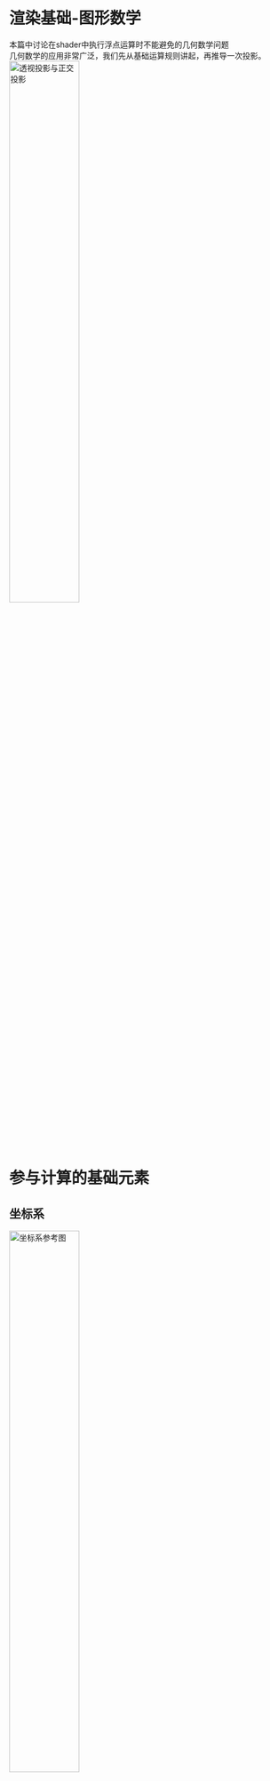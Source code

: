 # 渲染基础-图形数学
本篇中讨论在shader中执行浮点运算时不能避免的几何数学问题  
几何数学的应用非常广泛，我们先从基础运算规则讲起，再推导一次投影。  
<img src="_res_graphic_math/cover.jpg" alt="透视投影与正交投影" width="50%" height="50%">  

# 参与计算的基础元素

## 坐标系
<img src="_res_graphic_math/1.png" alt="坐标系参考图" width="50%" height="50%"> 

比较常见的情况是2D坐标系和3D坐标系，3D坐标系又分为左手坐标系和右手坐标系。  
比较少见的是经纬度坐标系(以距离中心距离和角度来测量)、距离场等。  

在Unity的Scene视图，可以看到如图所示的这种坐标系，即左手坐标系。  
    右手坐标系和左手坐标系在X轴和Y轴同向时，Z轴相反  
    描述3D坐标系时使用上下左右内外等词汇比较容易引起误会  

## 三角函数
π=180°  
sin：对边/斜边  
cos：临边/斜边  
tan：对边/临边  
cot：临边/对边  

## 矢量

### 矢量相加：矢量 + 矢量 = 矢量
<img src="_res_graphic_math/2.png" alt="矢量相加" width="30%" height="30%">  

### 矢量点积：矢量 · 矢量 = 标量
<img src="_res_graphic_math/3.jpg" alt="矢量点积" width="15%" height="15%">  

可用于求夹角β、验证向量方向性。  
    $dot(\overrightarrow{A}, \overrightarrow{B}) = |\overrightarrow{A}| * |\overrightarrow{B}| * cos\beta$  
    $dot((x, y, z), (a, b, c)) = ax + by + cz$  

### 矢量叉积：矢量 ✖ 矢量 = 矢量
<img src="_res_graphic_math/4.png" alt="矢量叉积" width="30%" height="30%">  

可用于求夹角β，验证三角面的朝向。    
    $cross(\overrightarrow{A}, \overrightarrow{B}) = |\overrightarrow{A}| * |\overrightarrow{B}| *  sin\beta$  
    $(x, y, z)\times (a,b,c) = (yc − zb, za − xc, xb − ya)$  
    平行的轴避免叉乘，交换叉积顺序导致结果反向。  

## 矩阵    
$$
M = \begin{bmatrix}
	m_{00} & m_{01} & m_{02} \\
	m_{10} & m_{11} & m_{12} \\
	m_{20} & m_{21} & m_{22} \\
\end{bmatrix}
$$

在3D几何中，矩阵表示变换，可以将一个顶点或向量进行平移/旋转/缩放。  
    $M_{ij}$表示一个有i排j列的矩阵  
    在Shader中取值时，M[0]表示第一排全部元素，M[0][1]表示第一排第2个元素。 

### 矩阵与标量相乘：矩阵 * 标量 = 矩阵
$$
kM = Mk = k * \begin{bmatrix}
    m_{00} & m_{01} & m_{02} \\
    m_{10} & m_{11} & m_{12} \\
    m_{20} & m_{21} & m_{22} \\
\end{bmatrix} = \begin{bmatrix}
    km_{00} & km_{01} & km_{02} \\
    km_{10} & km_{11} & km_{12} \\
    km_{20} & km_{21} & km_{22} \\
\end{bmatrix}
$$  

### 矩阵与矩阵相乘：矩阵A * 矩阵B = 矩阵C
$$
\begin{matrix}
& \begin{bmatrix}
    b_{00} & b_{01} & b_{02} & b_{03} \\
    b_{10} & b_{11} & b_{12} & b_{13} \\ 
\end{bmatrix} \\
\begin{bmatrix}
    a_{00} & a_{01} \\
    a_{10} & a_{11} \\
    a_{20} & a_{21} \\
    a_{30} & a_{31} \\
\end{bmatrix} & \begin{bmatrix}
    c_{00} & c_{01} & c_{02} & c_{03} \\
    c_{10} & c_{11} & c_{12} & c_{13} \\
    c_{20} & c_{21} & c_{22} & c_{23} \\
    c_{30} & c_{31} & c_{32} & c_{33} \\
\end{bmatrix}
\end{matrix}
$$

$$
c_{00} = a_{00} * b_{00} + a_{01} * b_{10}
$$

矩阵相乘，记作 $M_{c} = M_{a} * M_{b} = mul(M_{a}, M_{b})$ 。

### 矩阵与矢量相乘：矩阵 * 矢量 = 矢量  
矢量需先转化为矩阵，矢量在右边时作为列矩阵，矢量在左边时作为行矩阵。   
矩阵与矢量的相乘可实现顶点位移、向量旋转、向量缩放等操作。  

### 顶点位移
$$
\begin{matrix}
& \begin{bmatrix}
    x \\
    y \\
    z \\
    1 \\
\end{bmatrix} \\
\begin{bmatrix}
    1 & 0 & 0 & t_{x} \\
    0 & 1 & 0 & t_{y} \\
    0 & 0 & 1 & t_{z} \\
    0 & 0 & 0 & 1 \\
\end{bmatrix}
& \begin{bmatrix}
    x + t_{x} \\
    y + t_{y} \\
    z + t_{z} \\
    1 \\
\end{bmatrix}
\end{matrix}
$$

(x, y, z, 1)中的1是齐次坐标表示法，也可使用3X4矩阵运算。

### 绕X+轴顺时针旋转
$$
R_{x}(\beta) =
\begin{bmatrix}
    1 & 0           & 0         \\
    0 & cos\beta    & -sin\beta \\
    0 & sin\beta    & cos\beta  \\
\end{bmatrix}
$$

$mul(R_{x}(\beta), (1, 0, 0)) = (1, 0, 0)$，相当于X轴无变化。  
$mul(R_{x}(\beta), (0, 1, 0)) = (0, cosβ, sinβ)$，相当于Y轴向Z轴旋转β角度。  
$mul(R_{x}(\beta), (0, 0, 1)) = (0, -sinβ, cosβ)$，相当于Z轴向-Y轴旋转β角度。  

### 绕Y+轴顺时针旋转
$$
R_{y}(\beta) =
\begin{bmatrix}
    cos\beta & 0 & sin\beta & 0 \\
    0 & 1 & 0 & 0 \\
    -sin\beta & 0 & cos\beta & 0 \\
    0 & 0 & 0 & 1 \\
\end{bmatrix}
$$

### 绕z+轴顺时针旋转
$$
R_{z}(\beta) =
\begin{bmatrix}
cos\beta    & -sin\beta & 0 \\
sin\beta    & cos\beta  & 0 \\
0           & 0         & 1 \\
\end{bmatrix}
$$

### 缩放
$$
\begin{bmatrix}
k_{x}  & 0     & 0     & 0 \\
0      & k_{y} & 0     & 0 \\
0      & 0     & k_{z} & 0 \\
\end{bmatrix}
$$

### 复合变换
Unity中约定变换的顺序为：缩放、旋转Z，旋转X，旋转Y、平移  
即 $M * R_{y}(\beta) * R_{x}(\beta)* R_{z}(\beta) * S * \overrightarrow{A} = \overrightarrow{B}$  
向量A先与缩放矩阵S相乘，执行顺序从右往左。  

### 竖向填充矩阵
假设将一个向量从空间A转换到空间B时，使用了3x3的M矩阵。  
    那么将空间A的X轴(1, 0, 0)转换到空间B 得到向量x  
    同理转换空间A的Y轴和Z轴到空间B 得到向量y和z  
    x等于M矩阵第一列 y等于M矩阵第二列 z等于M矩阵第三列  
对于公式 $\overrightarrow{B} = mul(M, \overrightarrow{A})$，M是由x、y、z构成的竖向填充矩阵  
    x、y、z分别是空间A的X、Y、Z轴在空间B中的映射  
如果用x、y、z进行横向填充构成矩阵N，能实现 $\overrightarrow{B} = mul(\overrightarrow{A}, N)$  
    A在mul运算的左侧，N是M的转置矩阵，和之前的计算等价，稍后会总结几何运算规律。  

### 模型空间to切线空间
已知模型空间下的t|b|n三个向量和模型空间的向量V，需要将V转换到切线空间。  
切线空间的X|Y|Z轴对应模型空间的t|b|n向量，模型空间到切线空间的矩阵为M。  
那么X = mul(M, t)，Y = mul(M, b)，Z = mul(m, n)，求M；  
    可以看到直接求M太困难了，换一个思路求M的逆矩阵N。  
因为模型空间到切线空间的矩阵M是一个正交矩阵，其逆矩阵N是矩阵M的转置矩阵。  
tbn刚好构成切线空间XYZ轴在模型空间的映射，N等于tbn构成的竖向填充矩阵。  
    则M为tbn构成的横向填充矩阵。   

### 空间转换
在实际业务中经常需要做空间转换，切线空间、模型空间、世界空间、观察空间都是常用空间。  
    切线空间通常用来做视差偏移、切线空间的法线、沿着切线方向流动的高光等；  
    模型空间可以用来处理模型内部的相对位置关系；   
    世界空间可以处理整个场景中大量物体的相对位置关系，做光照运算。  
    观察空间可以基于相机视角做运算，比如基于观察空间深度的渐变等。  

### 单位矩阵
单位矩阵经常作为矩阵初始化时的默认值，记作E。  
单位矩阵斜对角均为1，任何矩阵和单位矩阵相乘的结果都是原来的矩阵。   

$$
\begin{bmatrix}
1 & 0 & 0 \\
0 & 1 & 0 \\
0 & 0 & 1 \\
\end{bmatrix}
$$

### 矩阵变换
转置矩阵：将原矩阵的行列对调后得到转置矩阵。  
正交矩阵：正交矩阵和他的转置矩阵的乘积是单位矩阵。  
逆矩阵： $\overrightarrow{B} = mul(M, \overrightarrow{A});$   $\overrightarrow{A} = mul(M^{-1}, \overrightarrow{B});$  
正交矩阵的转置矩阵和逆矩阵是一样的，在shader计算中广泛用转置矩阵代替逆矩阵。  

# 计算一次从模型空间到屏幕
在实际应用中，我们经常要推导一个像素可能出现的位置；  
对渲染管线中的部分流程的理解非常重要，比如顶点-光栅化-片元；  
说再多不如自己手动推导一次像素在屏幕的位置，从而熟悉shader计算流程。  

## 模型空间-世界空间
这里是顶点shader的开始，模型数据从CPU端传递到GPU端，模型又由大量的三角形构成。  
顶点通道中记录了逐顶点的数据，包括模型空间的顶点、法线、UV等。  

### 在建模软件设置Cube     
模型一般在建模软件中制作，这里我使用Blender中的默认Cube，给其中一个面绘制贴图来表示正面；  
这个面的右上角就是我想要计算的顶点，这里记作点P，在Blender中坐标为(-1, -1, 1)。  
<img src="_res_graphic_math/5.png" alt="Blend中处理模型" width="50%" height="50%">  

### 模型导入Unity(一些非常基础的操作)  
将Cube模型导入Unity，模型导入设置中反选掉Convert Units；  
将模型拖入场景，Reset模型GameObject的Transform属性；  
<img src="_res_graphic_math/6.png" alt="模型导入Unity" width="50%" height="50%">  

通过观察得出Cube模型的宽度为2个Unit，点P在世界空间中的位置为(1, -1, 1)。  
    这里获取顶点坐标的方式不严谨，仅用于新手入门教学。  

### 不同软件之间的坐标轴差异  
点P在Blender中的位置是(-1, -1, 1)，在Unity中是(1, -1, 1), 我们可以推导下转换过程。  
如果要在Unity中实现和Blender中一样的透视效果，需要在Unity中将模型绕X轴旋转-90度。  
整体流程：Unity.xyz = Blender.xyz => M => K(绕X轴旋转-90度);  
    首先在模型转换过程中，对xyz轴向进行调整(M)，然后在Unity中旋转模型(K)。  
    Unity中的轴和Blender中的轴的对应关系是：Unity.xyz = Blender.xzy * (-1, 1, -1)  
    通过矩阵运算可知：mul(K, Blender.xyz) = Blender.xzy * (1, 1, -1)    
    M的作用为反转X轴，即左手坐标系和右手坐标系的差异是：在Y轴和Z轴同向时X轴相反。  

### 旋转模型
为了让贴图了的那一面正着显示在屏幕上，将Rotation设置为(180, 0, 0)；  
计算P在世界空间中的新位置：cos180 = -1，sin180 = 0，得到点(1, 1, -1)。  

$$
\begin{matrix}
& \begin{bmatrix}
    1 \\
    -1 \\
    1 \\
    1 \\
\end{bmatrix} \\
\begin{bmatrix} 
    1 & 0 & 0 & 0 \\
    0 & cos\beta & -sin\beta & 0 \\
    0 & sin\beta & cos\beta & 0 \\
    0 & 0 & 0 & 0 \\ 
\end{bmatrix}
& \begin{bmatrix}
    1 \\
    1 \\
    -1 \\
    1 \\
\end{bmatrix}
\end{matrix}
$$

## 世界空间-观察空间
观察空间是从摄像机的观察角度去描述空间关系，和世界空间类似。  
观察空间是一个**未经缩放**过的三维空间，对世界空间进行旋转、平移、反转Z即可。  
    注意：相机Transform的旋转和平移在构建矩阵时需要逆运算  
新建的默认场景，相机的rotation为(0, 0, 0)，position为(0, 1, -10)。  
使用相机的Transform构建WorldToView矩阵，算出点P在观察空间位置为得到(1, 0, 9)。  

$$
\begin{matrix}
& \begin{bmatrix}
    1 \\
    1 \\
    -1 \\
    1 \\
\end{bmatrix} \\
\begin{bmatrix}
    1 & 0 & 0 & 0 \\
    0 & 1 & 0 & -1 \\
    0 & 0 & 1 & 10 \\
    0 & 0 & 0 & 1 \\
\end{bmatrix}
& \begin{bmatrix}
    1 \\
    0 \\
    9 \\
    1 \\
\end{bmatrix}
\end{matrix}
$$

相机的模型空间与观察空间Z轴相反，还需要应用一个Z反转矩阵：

$$
\begin{bmatrix}
    1 & 0 & 0 & 0 \\
    0 & 1 & 0 & 0 \\
    0 & 0 & -1 & 0 \\
    0 & 0 & 0 & 0 \\
\end{bmatrix}
$$

P点其实没有动过，它在不同空间里面有不同的版本只是换了一个描述角度而已。  
到这里，我们获得了在观察空间下P点的位置(1, 0, -9)。  
经过Z反转后，视椎体内的Z值为负，所以求观察空间深度时通常会反转Z的符号。  

## 观察空间-裁剪空间
裁剪空间进一步模拟视角。 

### 视椎体
视椎体是用来描述可见范围的包围盒，由近平面、远平面、4个边角连线构成。  
本篇的主旨不在推导公式，这里直接抛出公式，主要讲相关应用。  
Aspect：为屏幕的宽度/高度，近屏幕和原平面有相同的Aspect。  
透视裁剪矩阵 $M_{frustum}$： 透视相机可以模拟出近大远小的效果。  

$$
M_{frustum} = \begin{bmatrix}
    \frac{cot\frac{Fov}{2}}{Aspect} & 0 & 0 & 0 \\
    0 & cot\frac{Fov}{2} & 0 & 0 \\
    0 & 0 & -\frac{Far+Near}{Far-Near} & -\frac{2\cdot Near\cdot Far}{Far - Near} \\
    0 & 0 & -1 & 0 \\
\end{bmatrix}
$$

在 $M_{frustum}$中，对x、y、z分量进行的不同程度的缩放，z分量还做了平移。  
<img src="_res_graphic_math/7.jpg" alt="透视相机的视椎体"> 

图中左右两个视椎体分别对应观察空间和裁剪空间。  
除了XYZ轴缩放，原点位置从近平面外侧移 $2\cdot Near$ 到了视锥体内，8个角落点仅用Near和Far描述。  

<img src="_res_graphic_math/8.png" alt="视椎体的俯视图" width="10%" height="10%"> 

在视椎体内的顶点的各分量范围均有限制，w等于顶点在观察空间的深度的绝对值。  
$-w≤ x ≤ w$  
$-w≤ y ≤ w$  
$-w≤ z ≤ w$  
当xyz不在范围内时表示这个点不在视锥体内，裁剪矩阵基于此特性快速判断三角形的可见性。  

### 正交相机
正交相机下物体不会因为远近变化而改变大小，2 * 相机Size = 近/远平面高度。  

$$
M_{ortho} = \begin{bmatrix}
    \frac{1}{Aspect\cdot Size} & 0 & 0 & 0 \\
    0 & \frac{1}{Size} & 0 & 0 \\
    0 & 0 & -\frac{2}{Far-Near} & -\frac{Far+Near}{Far+Near} \\
    0 & 0 & -1 & 0 \end{bmatrix} \\
$$

<img src="_res_graphic_math/9.png" alt="正交相机的视椎体">

### 应用P矩阵
在上一步中，我得到了点P在观察空间中的位置(1, 0, -9)，且设置屏幕比例为4:3。   
相机是透视模式，Near=5，Far=10，Fov为60度， $cot30^\circ = \sqrt{3}$。  
使用透视裁剪矩阵乘以(1, 0, -9, 1)后得到(1.299, 0, 7, 9)，这个点在视椎体内。  

## 透视裁剪空间-NDC
接下来需要对透视裁剪空间中的顶点P进行**齐次去除**，x、y、z分量都除以w分量。  
透视裁剪空间此时变成了和正交裁剪空间一样的正方体。   
点P的x、y、z分量除以W分量后得到新顶点(0.1443, 0, 0.7778)；  
新坐标系称为NDC(Normalized Device Coordinates)，xyz分量的范围都是[-1, 1]。  

## NDC-屏幕空间
我们用的显示屏由大量的像素颗粒构成，这里设置屏幕为400X300像素。  
以屏幕左下角为原点建立坐标轴，可以用宽高的百分比、像素为位置描述。  
NDC坐标换算成百分比坐标： $(x, y) = (0.5 * a + 0.5，0.5 * b + 0.5)$  
百分比坐标换算成像素坐标： $(x, y) = (a * 400, b * 300)$  
将NDC坐标(0.1443, 0, 0.7778)带入后得到百分比坐标(0.57215, 0.5)，像素坐标(229, 150)：  
使用QQ截图可测量像素宽度(有2个像素左右误差)，得到计算结果与测量结果接近。  
<img src="_res_graphic_math/10.jpg" alt="通过截图粗略判断像素位置" width="20%" height="20%">

# 几何计算规律

## 矩阵乘法结合律
$(A\cdot B)\cdot C = E$  那么  $A\cdot (B\cdot C) = E$  
    即：mul(mul(a, b), c) = mul(a, mul(b, c))  
在Unity种ObjectToWorld矩阵构建顺序是缩放、旋转Z、旋转X、旋转Y、平移。  
调整操作顺序会导致结果出现变化，根据结合律可以合并多个操作对应的矩阵。  

## 正交矩阵
如果 $A\cdot A^T = E$，E为单位矩阵，则A为正交矩阵。  
例： $B = 5E; B\cdot B^T ≠ E$，正交矩阵的3个轴需要为单位向量，去除缩放和平移影响。  

转置矩阵定义：将矩阵的横排与列排交换，总能转置。  
$(A\cdot B)^T = B^T \cdot A^T$  

逆矩阵定义：能取消一个矩阵的相乘效果的矩阵，几何上总能逆。    
$M\cdot M^{-1} = M^{-1}\cdot M = E$  
$(M^{-1})^{-1} = M$  

逆转置矩阵：一个矩阵先求逆再转置，或者转置换再求逆，几何上总能逆转置。  
$(M^T)^{-1} = (M^{-1})^T$  
$(A\cdot B)^{-1} = B^{-1}\cdot A^{-1}$  
$(A\cdot B\cdot C\cdot D)^{-1} =D^{-1}\cdot C^{-1}\cdot  B^{-1}\cdot A^{-1}$  

## 转置矩阵的活用
当B是由矢量b转化为的矩阵时，可以横着被右乘或者竖着左乘矩阵。  
因为逆矩阵是非常难求的，我们经常用正交矩阵的转置作为逆矩阵，可简化求逆过程。  
$A\cdot \overrightarrow{b} \implies A\cdot B = (B^T \cdot A^T)^T = \overrightarrow{b} \cdot A^T$  
$A^T\cdot \overrightarrow{b} \implies A^T\cdot B = (B^T \cdot A)^T = \overrightarrow{b} \cdot A$  

## 等比例缩放物体求逆矩阵
使用 $\frac{1}{K}\cdot$ UNITY\_MATRIX\_T\_MV作为ObjectToWorld的逆矩阵，K为缩放系数。

## 转置矩阵矫正法线方向
```text
#ifdef UNITY_ASSUME_UNIFORM_SCALING
    output.normalWS = mul((float3x3)GetObjectToWorldMatrix(), input.normalOS);
#else
    output.normalWS = mul(input.normalOS, (float3x3)GetWorldToObjectMatrix());
#endif
```
我们对法线的定义是与表面垂直的向量，那么法线在世界空间与模型空间都应该垂直于表面。  
当模型被非等比例缩放时，使用ObjectToWorld矩阵乘以法线得到的新矢量不再与表面垂直。  
设ObjectToWorld矩阵为M，T为模型空间的切线向量，N为法线向量，期望的矩阵为G。  
$\overrightarrow{(M\cdot \overrightarrow{T})}\cdot \overrightarrow{(G\cdot \overrightarrow{N})} = 0$  
转换到世界空间后的切线和法线也应该垂直，也就是2个向量的点积为0。  
如果把切线当成横向矩阵，法线当竖向矩阵，两个矩阵相乘模仿点积，结果也应为0。  
$(M\cdot \overrightarrow{T})^T\cdot (G\cdot \overrightarrow{N}) = 0$  
$\overrightarrow{T}^T\cdot M^T\cdot G\cdot \overrightarrow{N} = 0$  

由于 $\overrightarrow{T}^T\cdot \overrightarrow{N} = 0$，如果 $M^T\cdot G = E$ 上式即可成立。  
即 $G =(M^T)^{-1} = (M^{-1})^T$，活用转置后： $G\cdot \overrightarrow{N} = \overrightarrow{N}^T\cdot M^{-1}$。  
这里的 $M^{-1}$ 也就是求ObjectToWorld矩阵的逆矩阵，WorldToObject矩阵。  
如果物体是等比例缩放，就可以简化求逆过程；对于非统一缩放物体就必须计算逆矩阵了。  

## 线性变换
可以保留矢量加和标量乘的变换，使用3X3矩阵。  
$f(x) + f(y) = f(x + y)$  
$k\cdot f(x) = f(k\cdot x)$  
其中f(x)表示一个矩阵变换过程。 变换后相加=先相加后变换，先标量乘再变换=先变换再标量乘。  
符合线性变换规律的有：缩放、旋转、错切、镜像、正交投影。   
错切（shear）：比如移动正方形的一边使其变成一个平行四边形。   
正交投影：观察空间-正交裁剪空间，去除位移部分，相当于把一个长方形变成正方形。  